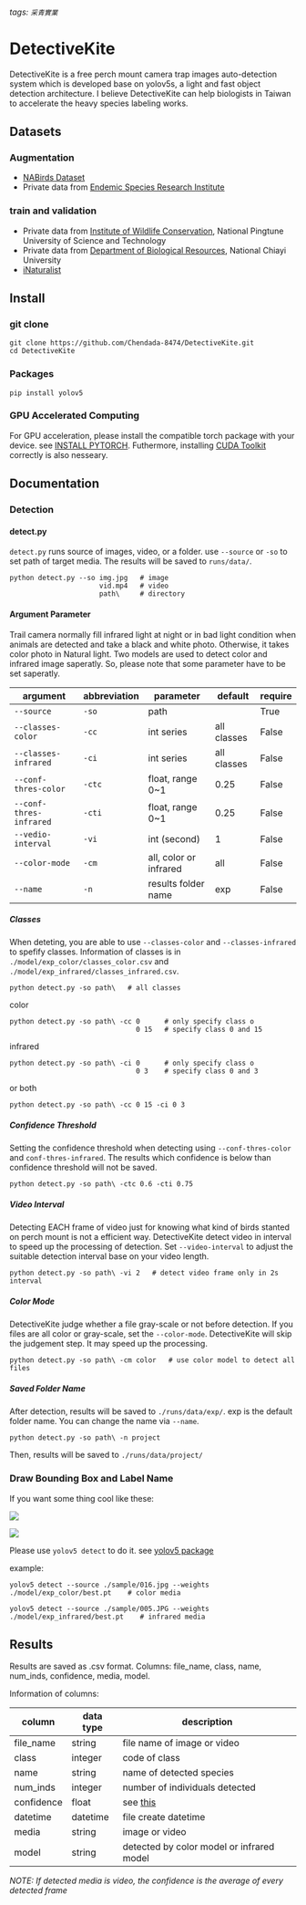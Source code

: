 ###### tags: `采青實業`
# DetectiveKite

DetectiveKite is a free perch mount camera trap images auto-detection system which is developed base on yolov5s, a light and fast object detection architecture. I believe DetectiveKite can help biologists in Taiwan to accelerate the heavy species labeling works.

## Datasets

### Augmentation
- [NABirds Dataset](https://dl.allaboutbirds.org/nabirds)
- Private data from [Endemic Species Research Institute](https://www.tesri.gov.tw)

### train and validation
- Private data from [Institute of Wildlife Conservation](http://wildmic.npust.edu.tw/bin/home.php), National Pingtune University of Science and Technology
- Private data from [Department of Biological Resources](https://www.ncyu.edu.tw/biors/), National Chiayi University
- [iNaturalist](https://www.inaturalist.org)




## Install

### git clone
```
git clone https://github.com/Chendada-8474/DetectiveKite.git
cd DetectiveKite
```

### Packages
```
pip install yolov5
```

### GPU Accelerated Computing
For GPU acceleration, please install the compatible torch package with your device. see [INSTALL PYTORCH](https://pytorch.org). Futhermore, installing [CUDA Toolkit](https://developer.nvidia.com/cuda-toolkit) correctly is also nesseary.

## Documentation

### Detection

#### detect.py
`detect.py` runs source of images, video, or a folder. use `--source` or `-so` to set path of target media. The results will be saved to `runs/data/`.

```
python detect.py --so img.jpg   # image
                      vid.mp4   # video
                      path\     # directory
```

#### Argument Parameter

Trail camera normally fill infrared light at night or in bad light condition when animals are detected and take a black and white photo. Otherwise, it takes color photo in Natural light. Two models are used to detect color and infrared image saperatly. So, please note that some parameter have to be set saperatly.

| argument | abbreviation | parameter | default | require |
| -------- | -------- | -------- | -------- | ------- |
| `--source`              | `-so`  | path                   |  | True |
| `--classes-color`       | `-cc`  | int series             | all classes | False |
| `--classes-infrared`    | `-ci`  | int series             | all classes | False |
| `--conf-thres-color`    | `-ctc` | float, range 0~1       | 0.25 | False |
| `--conf-thres-infrared` | `-cti` | float, range 0~1       | 0.25 | False |
| `--vedio-interval`      | `-vi`  | int (second)           | 1 | False |
| `--color-mode`          | `-cm`  | all, color or infrared | all | False |
| `--name`                | `-n`   | results folder name    | exp |  False |

##### Classes


When deteting, you are able to use
`--classes-color` and `--classes-infrared` to spefify classes. Information of classes is in `./model/exp_color/classes_color.csv` and `./model/exp_infrared/classes_infrared.csv`.
```
python detect.py -so path\   # all classes
```

color
```
python detect.py -so path\ -cc 0      # only specify class o
                               0 15   # specify class 0 and 15
```

infrared
```
python detect.py -so path\ -ci 0      # only specify class o
                               0 3    # specify class 0 and 3
```

or both
```
python detect.py -so path\ -cc 0 15 -ci 0 3
```

##### Confidence Threshold
Setting the confidence threshold when detecting using `--conf-thres-color` and `conf-thres-infrared`. The results which confidence is below than confidence threshold will not be saved.

```
python detect.py -so path\ -ctc 0.6 -cti 0.75
```

##### Video Interval
Detecting EACH frame of video just for knowing what kind of birds stanted on perch mount is not a efficient way. DetectiveKite detect video in interval to speed up the processing of detection. Set `--video-interval` to adjust the suitable detection interval base on your video length.

```
python detect.py -so path\ -vi 2   # detect video frame only in 2s interval
```

##### Color Mode
DetectiveKite judge whether a file gray-scale or not before detection. If you files are all color or gray-scale, set the `--color-mode`. DetectiveKite will skip the judgement step. It may speed up the processing.

```
python detect.py -so path\ -cm color   # use color model to detect all files
```

##### Saved Folder Name
After detection, results will be saved to `./runs/data/exp/`. exp is the default folder name. You can change the name via `--name`.

```
python detect.py -so path\ -n project
```

Then, results will be saved to `./runs/data/project/`

### Draw Bounding Box and Label Name
If you want some thing cool like these:

![](https://github.com/Chendada-8474/DetectiveKite/blob/main/runs/detect/exp/016.jpg?raw=true)

![](https://github.com/Chendada-8474/DetectiveKite/blob/main/runs/detect/exp2/005.JPG?raw=true)

Please use `yolov5 detect` to do it. see [yolov5 package](https://pypi.org/project/yolov5/)

example:
```
yolov5 detect --source ./sample/016.jpg --weights ./model/exp_color/best.pt    # color media
```
```
yolov5 detect --source ./sample/005.JPG --weights ./model/exp_infrared/best.pt    # infrared media
```


## Results
Results are saved as .csv format. Columns: file_name, class, name, num_inds, confidence, media, model.

Information of columns:


| column   | data type | description |
| -------- | -------- | -------- |
| file_name       | string    | file name of image or video  |
| class           | integer   | code of class |
| name            | string    | name of detected species |
| num_inds        | integer   | number of individuals detected |
| confidence      | float     | see [this](https://chih-sheng-huang821.medium.com/深度學習-物件偵測-you-only-look-once-yolo-4fb9cf49453c) |
| datetime        | datetime  | file create datetime |
| media           | string    | image or video |
| model           | string    | detected by color model or infrared model |

*NOTE: If detected media is video, the confidence is the average of every detected frame*


